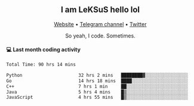 <h2 align="center">I am LeKSuS hello lol</h2>
<div align="center">
  <a href="https://leksus.net">Website</a> •
  <a href="https://t.me/leksus_was_here">Telegram channel</a> •
  <a href="https://twitter.com/___LeKSuS___">Twitter</a>
</div>
<p align="center">So yeah, I code. Sometimes.</p>

#### :computer: Last month coding activity
<!--START_SECTION:waka-->

```txt
Total Time: 90 hrs 14 mins

Python                     32 hrs 2 mins   ████████▓░░░░░░░░░░░░░░░░   34.97 %
Go                         14 hrs 18 mins  ████░░░░░░░░░░░░░░░░░░░░░   15.62 %
C++                        7 hrs 1 min     ██░░░░░░░░░░░░░░░░░░░░░░░   07.67 %
Java                       5 hrs 4 mins    █▒░░░░░░░░░░░░░░░░░░░░░░░   05.54 %
JavaScript                 4 hrs 55 mins   █▒░░░░░░░░░░░░░░░░░░░░░░░   05.37 %
```

<!--END_SECTION:waka-->

<!-- flag{4_l0t_0f_1nter35t1ng_th1ng5_4r3_1n_publ1c_d0m41n} -->
